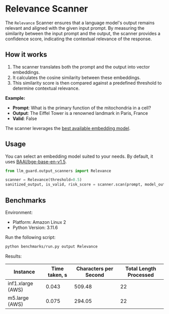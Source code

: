 # Relevance Scanner

The `Relevance` Scanner ensures that a language model's output remains relevant and aligned with the given input prompt. By measuring the similarity between the input prompt and the output, the scanner provides a confidence score, indicating the contextual relevance of the response.

## How it works

1. The scanner translates both the prompt and the output into vector embeddings.
2. It calculates the cosine similarity between these embeddings.
3. This similarity score is then compared against a predefined threshold to determine contextual relevance.


**Example:**

- **Prompt**: What is the primary function of the mitochondria in a cell?
- **Output**: The Eiffel Tower is a renowned landmark in Paris, France
- **Valid**: False

The scanner leverages the [best available embedding model](https://huggingface.co/spaces/mteb/leaderboard).

## Usage

You can select an embedding model suited to your needs. By default, it uses [BAAI/bge-base-en-v1.5](https://huggingface.co/BAAI/bge-base-en-v1.5).

```python
from llm_guard.output_scanners import Relevance

scanner = Relevance(threshold=0.5)
sanitized_output, is_valid, risk_score = scanner.scan(prompt, model_output)
```

## Benchmarks

Environment:

- Platform: Amazon Linux 2
- Python Version: 3.11.6

Run the following script:

```sh
python benchmarks/run.py output Relevance
```

Results:

| Instance          | Time taken, s | Characters per Second | Total Length Processed |
|-------------------|---------------|-----------------------|------------------------|
| inf1.xlarge (AWS) | 0.043         | 509.48                | 22                     |
| m5.large (AWS)    | 0.075         | 294.05                | 22                     |
